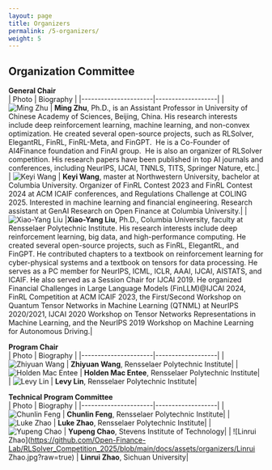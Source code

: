 ```yaml
---
layout: page
title: Organizers
permalink: /5-organizers/
weight: 5
---
```


## Organization Committee

**General Chair**  
| Photo                | Biography              |
|----------------------|-------------------|
| ![Ming Zhu](https://https://github.com/Open-Finance-Lab/RLSolver_Competition_2025/blob/main/docs/assets/organizers/MingZhu.jpg?raw=true)      | **Ming Zhu**, Ph.D., is an Assistant Professor in University of Chinese Academy of Sciences, Beijing, China. His research interests include deep reinforcement learning, machine learning, and non-convex optimization. He created several open-source projects, such as RLSolver, ElegantRL, FinRL, FinRL-Meta, and FinGPT.  He is a Co-Founder of AI4Finance foundation and FinAI group.  He is also an organizer of RLSolver competition. His research papers have been published in top AI journals and conferences, including NeurIPS, IJCAI, TNNLS, TITS, Springer Nature, etc.|
| ![Keyi Wang](https://github.com/Open-Finance-Lab/RLSolver_Competition_2025/blob/main/docs/assets/organizers/keyi.jpeg?raw=true)      | **Keyi Wang**, master at Northwestern University, bachelor at Columbia University. Organizer of FinRL Contest 2023 and  FinRL Contest 2024 at ACM ICAIF conferences, and Regulations Challenge at COLING 2025. Interested in machine learning and financial engineering. Research assistant at GenAI Research on Open Finance at Columbia University.|
| ![Xiao-Yang Liu](https://github.com/Open-Finance-Lab/RLSolver_Competition_2025/blob/main/docs/assets/organizers/supervisors/liu-xy.png?raw=true)   |**Xiao-Yang Liu**, Ph.D., Columbia University, faculty at Rensselaer Polytechnic Institute. His research interests include deep reinforcement learning, big data, and high-performance computing. He created several open-source projects, such as FinRL, ElegantRL, and FinGPT. He contributed chapters to a textbook on reinforcement learning for cyber-physical systems and a textbook on tensors for data processing. He serves as a PC member for NeurIPS, ICML, ICLR, AAAI, IJCAI, AISTATS, and ICAIF. He also served as a Session Chair for IJCAI 2019. He organized Financial Challenges in Large Language Models (FinLLM)@IJCAI 2024, FinRL Competition at ACM ICAIF 2023, the First/Second Workshop on Quantum Tensor Networks in Machine Learning (QTNML) at NeurIPS 2020/2021, IJCAI 2020 Workshop on Tensor Networks Representations in Machine Learning, and the NeurIPS 2019 Workshop on Machine Learning for Autonomous Driving.|

**Program Chair**  
| Photo                | Biography              |
|----------------------|-------------------|
| ![Zhiyuan Wang](https://github.com/Open-Finance-Lab/RLSolver_Competition_2025/blob/main/docs/assets/organizers/1.png?raw=true)      | **Zhiyuan Wang**, Rensselaer Polytechnic Institute|
| ![Holden Mac Entee](https://github.com/Open-Finance-Lab/RLSolver_Competition_2025/blob/main/docs/assets/organizers/1.png?raw=true)      | **Holden Mac Entee**, Rensselaer Polytechnic Institute|
| ![Levy Lin](https://github.com/Open-Finance-Lab/RLSolver_Competition_2025/blob/main/docs/assets/organizers/1.png?raw=true)      | **Levy Lin**, Rensselaer Polytechnic Institute|


**Technical Program Committee**  
| Photo                | Biography              |
|----------------------|-------------------|
| ![Chunlin Feng](https://github.com/Open-Finance-Lab/RLSolver_Competition_2025/blob/main/docs/assets/organizers/1.png?raw=true)      | **Chunlin Feng**, Rensselaer Polytechnic Institute|
| ![Luke Zhao](https://github.com/Open-Finance-Lab/RLSolver_Competition_2025/blob/main/docs/assets/organizers/1.png?raw=true)      | **Luke Zhao**, Rensselaer Polytechnic Institute|
| ![Yupeng Chao](https://github.com/Open-Finance-Lab/RLSolver_Competition_2025/blob/main/docs/assets/organizers/1.png?raw=true)      | **Yupeng Chao**, Stevens Institute of Technology|
| ![Linrui Zhao](https://github.com/Open-Finance-Lab/RLSolver_Competition_2025/blob/main/docs/assets/organizers/Linrui Zhao.jpg?raw=true)      | **Linrui Zhao**, Sichuan University|




